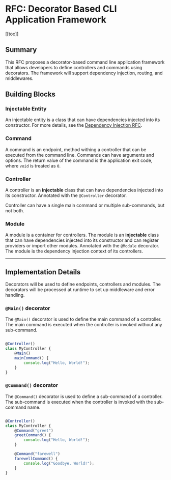 # RFC: Decorator Based CLI Application Framework

[[toc]]

## Summary

This RFC proposes a decorator-based command line application framework that allows developers to define controllers and
commands using decorators. The framework will support dependency injection, routing, and middlewares.

## Building Blocks

### Injectable Entity

An injectable entity is a class that can have dependencies injected into its constructor. For more details, see the
[Dependency Injection RFC](./di.md).

### Command

A command is an endpoint, method withing a controller that can be executed from the command line. Commands can have
arguments and options. The return value of the command is the application exit code, where `void` is treated as `0`.

### Controller

A controller is an **injectable** class that can have dependencies injected into its constructor. Annotated with the
`@Controller` decorator.

Controller can have a single main command or multiple sub-commands, but not both.

### Module

A module is a container for controllers. The module is an **injectable** class that can have dependencies injected into
its constructor and can register providers or import other modules. Annotated with the `@Module` decorator. The module
is the dependency injection context of its controllers.


---

## Implementation Details

Decorators will be used to define endpoints, controllers and modules. The decorators will be processed at runtime to
set up middleware and error handling.

### `@Main()` decorator

The `@Main()` decorator is used to define the main command of a controller. The main command is executed when the
controller is invoked without any sub-command.

```ts

@Controller()
class MyController {
    @Main()
    mainCommand() {
        console.log("Hello, World!");
    }
}
```

### `@Command()` decorator

The `@Command()` decorator is used to define a sub-command of a controller. The sub-command is executed when the
controller is invoked with the sub-command name.

```ts

@Controller()
class MyController {
    @Command("greet")
    greetCommand() {
        console.log("Hello, World!");
    }

    @Command("farewell")
    farewellCommand() {
        console.log("Goodbye, World!");
    }
}
```

